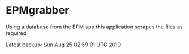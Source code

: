 # EPMgrabber
Using a database from the EPM app this application scrapes the files as required


Latest backup: Sun Aug 25 02:59:01 UTC 2019
